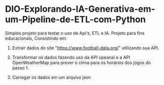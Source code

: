 # DIO-Explorando-IA-Generativa-em-um-Pipeline-de-ETL-com-Python
Simples projeto para testar o uso de Api's, ETL e IA.
Projeto para fins educacionais, Consistindo em:

1.  Extrair dados do site "https://www.football-data.org/" utilizando sua API.

2. Transformar os dados fazendo uso da API opeanai e a API OpenWeatherMap para prever o clima para os horários dos jogos do passo 1.

3. Carregar os dados em um arquivo json

